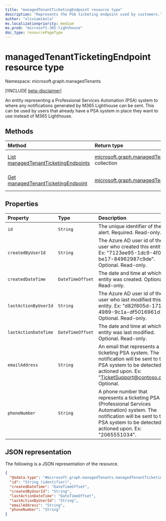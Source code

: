 ```yaml
---
title: "managedTenantTicketingEndpoint resource type"
description: "Represents the PSA ticketing endpoint used by customers."
author: "oliviamikola"
ms.localizationpriority: medium
ms.prod: "microsoft-365-lighthouse"
doc_type: resourcePageType
---
```


# managedTenantTicketingEndpoint resource type

Namespace: microsoft.graph.managedTenants

[!INCLUDE [beta-disclaimer](../../includes/beta-disclaimer.md)]

An entity representing a Professional Services Automation (PSA) system to where any notifications generated by M365 Lighthouse can be sent. This can be used by users that already have a PSA system in place they want to use instead of M365 Lighthouse. 

## Methods
|Method|Return type|Description|
|:---|:---|:---|
|[List managedTenantTicketingEndpoints](../api/managedtenants-managedtenant-list-managedtenantticketingendpoints.md)|[microsoft.graph.managedTenants.managedTenantTicketingEndpoint](../resources/managedtenants-managedtenantticketingendpoint.md) collection|Get a list of the [microsoft.graph.managedTenants.managedTenantTicketingEndpoint](../resources/managedtenants-managedtenantticketingendpoint.md) objects and their properties.|
|[Get managedTenantTicketingEndpoint](../api/managedtenants-managedtenantticketingendpoint-get.md)|[microsoft.graph.managedTenants.managedTenantTicketingEndpoint](../resources/managedtenants-managedtenantticketingendpoint.md)|Read the properties and relationships of a [microsoft.graph.managedTenants.managedTenantTicketingEndpoint](../resources/managedtenants-managedtenantticketingendpoint.md) object.|

## Properties
|Property|Type|Description|
|:---|:---|:---|
|`id`|`String`| The unique identifier of the alert. Required. Read-only.|
|`createdByUserId`|`String`|  The Azure AD user id of the user who created this entity. Ex: "7123ee95-1dc9-4f0b-be17-84962987c9de". Optional. Read-only.|
|`createdDateTime`|`DateTimeOffset`| The date and time at which this entity was created. Optional. Read-only.|
|`lastActionByUserId`|`String`| The Azure AD user id of the user who last modified this entity. Ex: "d82f805d-171c-4989-9c1a-df5016961d13". Optional. Read-only.|
|`lastActionDateTime`|`DateTimeOffset`| The date and time at which this entity was last modified. Optional. Read-only.|
|`emailAddress`|`String`|An email that represents a ticketing PSA system. The notification will be sent to the PSA system to be detected and actioned upon. Ex: "TicketSupport@contoso.com". Optional. |
|`phoneNumber`|`String`|A phone number that represents a ticketing PSA (Professional Services Automation) system. The notification will be sent to the PSA system to be detected and actioned upon. Ex: "2065551034". |  Optional. |

## JSON representation
The following is a JSON representation of the resource.
<!-- {
  "blockType": "resource",
  "keyProperty": "id",
  "@odata.type": "microsoft.graph.managedTenants.managedTenantTicketingEndpoint",
  "baseType": "microsoft.graph.entity",
  "openType": false
}
-->
``` json
{
  "@odata.type": "#microsoft.graph.managedTenants.managedTenantTicketingEndpoint",
  "id": "String (identifier)",
  "createdDateTime": "DateTimeOffset",
  "createdByUserId": "String",
  "lastActionDateTime": "DateTimeOffset",
  "lastActionByUserId": "String",
  "emailAddress": "String",
  "phoneNumber": "String"
}
```
